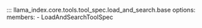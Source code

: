 ::: llama_index.core.tools.tool_spec.load_and_search.base
options:
members: - LoadAndSearchToolSpec
